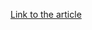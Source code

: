[Link to the article](https://www.zscaler.com/blogs/security-research/automating-pikabot-s-string-deobfuscation)

